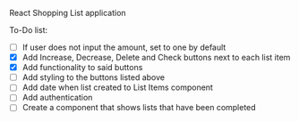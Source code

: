 React Shopping List application

To-Do list:
- [ ] If user does not input the amount, set to one by default
- [x] Add Increase, Decrease, Delete and Check buttons next to each list item
- [x] Add functionality to said buttons
- [ ] Add styling to the buttons listed above
- [ ] Add date when list created to List Items component
- [ ] Add authentication
- [ ] Create a component that shows lists that have been completed
